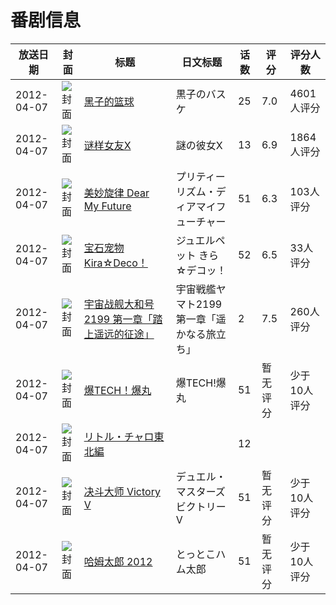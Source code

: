 # 番剧信息

|放送日期|封面|标题|日文标题|话数|评分|评分人数|
|---|---|---|---|---|---|---|
|2012-04-07|![封面](https://lain.bgm.tv/pic/cover/c/09/07/23684_6OrHi.jpg)|[黑子的篮球](https://bangumi.tv/subject/23684)|黒子のバスケ|25|7.0|4601人评分|
|2012-04-07|![封面](https://lain.bgm.tv/pic/cover/c/4a/48/29323_aBaT9.jpg)|[谜样女友X](https://bangumi.tv/subject/29323)|謎の彼女X|13|6.9|1864人评分|
|2012-04-07|![封面](https://lain.bgm.tv/pic/cover/c/6a/27/32816_F6Lpi.jpg)|[美妙旋律 Dear My Future](https://bangumi.tv/subject/32816)|プリティーリズム・ディアマイフューチャー|51|6.3|103人评分|
|2012-04-07|![封面](https://lain.bgm.tv/pic/cover/c/17/57/37136_AYaI3.jpg)|[宝石宠物 Kira☆Deco！](https://bangumi.tv/subject/37136)|ジュエルペット きら☆デコッ！|52|6.5|33人评分|
|2012-04-07|![封面](https://lain.bgm.tv/pic/cover/c/87/10/37745_Fbxub.jpg)|[宇宙战舰大和号2199 第一章「踏上遥远的征途」](https://bangumi.tv/subject/37745)|宇宙戦艦ヤマト2199 第一章「遥かなる旅立ち」|2|7.5|260人评分|
|2012-04-07|![封面](https://lain.bgm.tv/pic/cover/c/9d/53/37859_tsavI.jpg)|[爆TECH！爆丸](https://bangumi.tv/subject/37859)|爆TECH!爆丸|51|暂无评分|少于10人评分|
|2012-04-07|![封面](https://lain.bgm.tv/pic/cover/c/b3/01/133667_0nvmD.jpg)|[リトル・チャロ東北編](https://bangumi.tv/subject/133667)||12|||
|2012-04-07|![封面](https://lain.bgm.tv/pic/cover/c/66/c1/293620_Fr38R.jpg)|[决斗大师 Victory V](https://bangumi.tv/subject/293620)|デュエル・マスターズ ビクトリーV|51|暂无评分|少于10人评分|
|2012-04-07|![封面](https://lain.bgm.tv/pic/cover/c/2e/ce/417410_Y6Y2w.jpg)|[哈姆太郎 2012](https://bangumi.tv/subject/417410)|とっとこハム太郎|51|暂无评分|少于10人评分|
